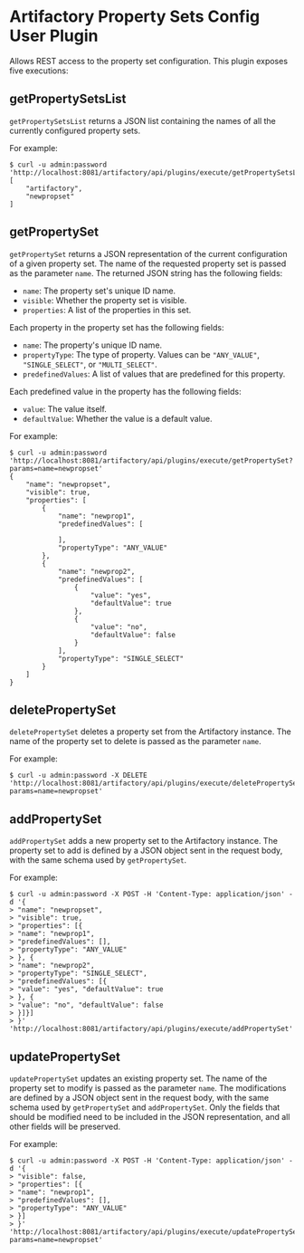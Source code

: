 Artifactory Property Sets Config User Plugin
============================================

Allows REST access to the property set configuration. This plugin exposes five
executions:

getPropertySetsList
-------------------

`getPropertySetsList` returns a JSON list containing the names of all the
currently configured property sets.

For example:

```
$ curl -u admin:password 'http://localhost:8081/artifactory/api/plugins/execute/getPropertySetsList'
[
    "artifactory",
    "newpropset"
]
```

getPropertySet
--------------

`getPropertySet` returns a JSON representation of the current configuration of a
given property set. The name of the requested property set is passed as the
parameter `name`. The returned JSON string has the following fields:

- `name`: The property set's unique ID name.
- `visible`: Whether the property set is visible.
- `properties`: A list of the properties in this set.

Each property in the property set has the following fields:

- `name`: The property's unique ID name.
- `propertyType`: The type of property. Values can be `"ANY_VALUE"`,
  `"SINGLE_SELECT"`, or `"MULTI_SELECT"`.
- `predefinedValues`: A list of values that are predefined for this property.

Each predefined value in the property has the following fields:

- `value`: The value itself.
- `defaultValue`: Whether the value is a default value.

For example:

```
$ curl -u admin:password 'http://localhost:8081/artifactory/api/plugins/execute/getPropertySet?params=name=newpropset'
{
    "name": "newpropset",
    "visible": true,
    "properties": [
        {
            "name": "newprop1",
            "predefinedValues": [

            ],
            "propertyType": "ANY_VALUE"
        },
        {
            "name": "newprop2",
            "predefinedValues": [
                {
                    "value": "yes",
                    "defaultValue": true
                },
                {
                    "value": "no",
                    "defaultValue": false
                }
            ],
            "propertyType": "SINGLE_SELECT"
        }
    ]
}
```

deletePropertySet
-----------------

`deletePropertySet` deletes a property set from the Artifactory instance. The
name of the property set to delete is passed as the parameter `name`.

For example:

```
$ curl -u admin:password -X DELETE 'http://localhost:8081/artifactory/api/plugins/execute/deletePropertySet?params=name=newpropset'
```

addPropertySet
--------------

`addPropertySet` adds a new property set to the Artifactory instance. The
property set to add is defined by a JSON object sent in the request body, with
the same schema used by `getPropertySet`.

For example:

```
$ curl -u admin:password -X POST -H 'Content-Type: application/json' -d '{
> "name": "newpropset",
> "visible": true,
> "properties": [{
> "name": "newprop1",
> "predefinedValues": [],
> "propertyType": "ANY_VALUE"
> }, {
> "name": "newprop2",
> "propertyType": "SINGLE_SELECT",
> "predefinedValues": [{
> "value": "yes", "defaultValue": true
> }, {
> "value": "no", "defaultValue": false
> }]}]
> }' 'http://localhost:8081/artifactory/api/plugins/execute/addPropertySet'
```

updatePropertySet
-----------------

`updatePropertySet` updates an existing property set. The name of the property
set to modify is passed as the parameter `name`. The modifications are defined
by a JSON object sent in the request body, with the same schema used by
`getPropertySet` and `addPropertySet`. Only the fields that should be modified
need to be included in the JSON representation, and all other fields will be
preserved.

For example:

```
$ curl -u admin:password -X POST -H 'Content-Type: application/json' -d '{
> "visible": false,
> "properties": [{
> "name": "newprop1",
> "predefinedValues": [],
> "propertyType": "ANY_VALUE"
> }]
> }' 'http://localhost:8081/artifactory/api/plugins/execute/updatePropertySet?params=name=newpropset'
```
